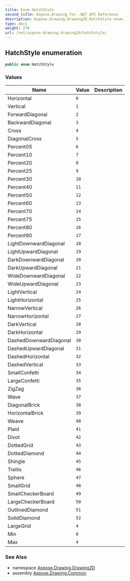 ```yaml
---
title: Enum HatchStyle
second_title: Aspose.Drawing for .NET API Reference
description: Aspose.Drawing.Drawing2D.HatchStyle enum. 
type: docs
weight: 270
url: /net/aspose.drawing.drawing2d/hatchstyle/
---
```

## HatchStyle enumeration

```csharp
public enum HatchStyle
```

### Values

| Name | Value | Description |
| --- | --- | --- |
| Horizontal | `0` |  |
| Vertical | `1` |  |
| ForwardDiagonal | `2` |  |
| BackwardDiagonal | `3` |  |
| Cross | `4` |  |
| DiagonalCross | `5` |  |
| Percent05 | `6` |  |
| Percent10 | `7` |  |
| Percent20 | `8` |  |
| Percent25 | `9` |  |
| Percent30 | `10` |  |
| Percent40 | `11` |  |
| Percent50 | `12` |  |
| Percent60 | `13` |  |
| Percent70 | `14` |  |
| Percent75 | `15` |  |
| Percent80 | `16` |  |
| Percent90 | `17` |  |
| LightDownwardDiagonal | `18` |  |
| LightUpwardDiagonal | `19` |  |
| DarkDownwardDiagonal | `20` |  |
| DarkUpwardDiagonal | `21` |  |
| WideDownwardDiagonal | `22` |  |
| WideUpwardDiagonal | `23` |  |
| LightVertical | `24` |  |
| LightHorizontal | `25` |  |
| NarrowVertical | `26` |  |
| NarrowHorizontal | `27` |  |
| DarkVertical | `28` |  |
| DarkHorizontal | `29` |  |
| DashedDownwardDiagonal | `30` |  |
| DashedUpwardDiagonal | `31` |  |
| DashedHorizontal | `32` |  |
| DashedVertical | `33` |  |
| SmallConfetti | `34` |  |
| LargeConfetti | `35` |  |
| ZigZag | `36` |  |
| Wave | `37` |  |
| DiagonalBrick | `38` |  |
| HorizontalBrick | `39` |  |
| Weave | `40` |  |
| Plaid | `41` |  |
| Divot | `42` |  |
| DottedGrid | `43` |  |
| DottedDiamond | `44` |  |
| Shingle | `45` |  |
| Trellis | `46` |  |
| Sphere | `47` |  |
| SmallGrid | `48` |  |
| SmallCheckerBoard | `49` |  |
| LargeCheckerBoard | `50` |  |
| OutlinedDiamond | `51` |  |
| SolidDiamond | `52` |  |
| LargeGrid | `4` |  |
| Min | `0` |  |
| Max | `4` |  |

### See Also

* namespace [Aspose.Drawing.Drawing2D](../../aspose.drawing.drawing2d/)
* assembly [Aspose.Drawing.Common](../../)


